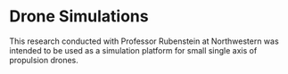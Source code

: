 # Drone Simulations

This research conducted with Professor Rubenstein at Northwestern was intended to be used as a simulation platform for small single axis of propulsion drones.